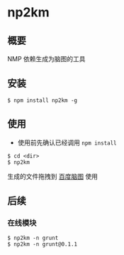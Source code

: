 np2km
====

## 概要

NMP 依赖生成为脑图的工具

## 安装

```
$ npm install np2km -g
```

## 使用

+ 使用前先确认已经调用 `npm install`

```
$ cd <dir>
$ np2km
```

生成的文件拖拽到 [百度脑图](http://naotu.baidu.com/) 使用

## 后续

### 在线模块

```
$ np2km -n grunt
$ np2km -n grunt@0.1.1
```
